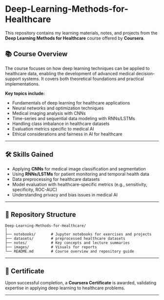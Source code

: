 # Deep-Learning-Methods-for-Healthcare

This repository contains my learning materials, notes, and projects from the **Deep Learning Methods for Healthcare** course offered by **Coursera**.

## 📚 Course Overview

The course focuses on how deep learning techniques can be applied to healthcare data, enabling the development of advanced medical decision-support systems. It covers both theoretical foundations and practical implementations.

**Key topics include:**

* Fundamentals of deep learning for healthcare applications
* Neural networks and optimization techniques
* Medical imaging analysis with CNNs
* Time-series and sequential data modeling with RNNs/LSTMs
* Handling class imbalance in healthcare datasets
* Evaluation metrics specific to medical AI
* Ethical considerations and fairness in AI for healthcare

---

## 🛠 Skills Gained

* Applying **CNNs** for medical image classification and segmentation
* Using **RNNs/LSTMs** for patient monitoring and temporal health data
* Data preprocessing for healthcare datasets
* Model evaluation with healthcare-specific metrics (e.g., sensitivity, specificity, ROC-AUC)
* Understanding privacy and bias issues in medical AI

---

## 📂 Repository Structure

```
Deep-Learning-Methods-for-Healthcare/
│
├── notebooks/       # Jupyter notebooks for exercises and projects
├── datasets/        # preprocessed healthcare datasets
├── notes/           # Key concepts and lecture summaries
├── images/          # Visuals for reports
└── README.md        # Course overview and repository guide
```

---

## 📜 Certificate

Upon successful completion, a **Coursera Certificate** is awarded, validating expertise in applying deep learning to healthcare problems.

---
